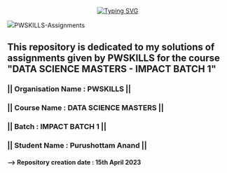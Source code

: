 <p align="center">
<a href="https://github.com/creativepuru">
<img src="https://readme-typing-svg.demolab.com?font=Calibri&size=24&duration=1000&pause=100&multiline=true&width=500&height=100&lines=Python+Basics;Hi+I+am+Purushottam;This+is+my+very+first+Github+Repository" alt="Typing SVG" />
</a>
</p>
<img src="https://readme-typing-svg"

# PWSKILLS-Assignments

## This repository is dedicated to my solutions of assignments given by PWSKILLS for the course "DATA SCIENCE MASTERS - IMPACT BATCH 1" 

### || Organisation Name : PWSKILLS  ||

### || Course Name : DATA SCIENCE MASTERS  ||

### || Batch : IMPACT BATCH 1  ||

### || Student Name : Purushottam Anand  ||

#### --> Repository creation date : 15th April 2023
